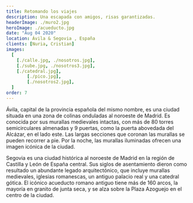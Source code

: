 ```yaml
---
title: Retomando los viajes
description: Una escapada con amigos, risas garantizadas.
headerImage: ./muro2.jpg
heroImage: ./acueducto.jpg
date: "Aug 04 2020"
location: Ávila & Segovia , España
clients: [Nuria, Cristian]
images:
  [
    [./calle.jpg, ./nosotros.jpg],
    [./sube.jpg, ./nosotros3.jpg],
    [./catedral.jpg],
		[./pico.jpg],
		[./nosotros2.jpg],
  ]
order: 7
---
```


Ávila, capital de la provincia española del mismo nombre, es una ciudad situada en una zona de colinas onduladas al noroeste de Madrid. Es conocida por sus murallas medievales intactas, con más de 80 torres semicirculares almenadas y 9 puertas, como la puerta abovedada del Alcázar, en el lado este. Las largas secciones que coronan las murallas se pueden recorrer a pie. Por la noche, las murallas iluminadas ofrecen una imagen icónica de la ciudad.

Segovia es una ciudad histórica al noroeste de Madrid en la región de Castilla y León de España central. Sus siglos de asentamiento dieron como resultado un abundante legado arquitectónico, que incluye murallas medievales, iglesias romanescas, un antiguo palacio real y una catedral gótica. El icónico acueducto romano antiguo tiene más de 160 arcos, la mayoría en granito de junta seca, y se alza sobre la Plaza Azoguejo en el centro de la ciudad.
